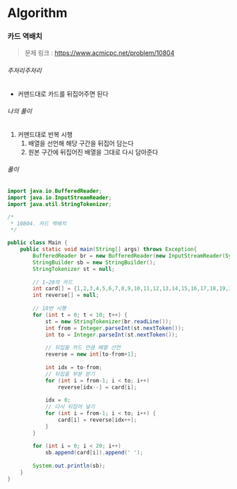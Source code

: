 # Algorithm

### 카드 역배치

> 문제 링크 : https://www.acmicpc.net/problem/10804



###### 주저리주저리

* 커맨드대로 카드를 뒤집어주면 된다



###### 나의 풀이

  1. 커맨드대로 반복 시행
     1. 배열을 선언해 해당 구간을 뒤집어 담는다
     2. 원본 구간에 뒤집어진 배열을 그대로 다시 담아준다




###### 풀이

~~~java
import java.io.BufferedReader;
import java.io.InputStreamReader;
import java.util.StringTokenizer;

/*
 * 10804. 카드 역배치
 */

public class Main {
	public static void main(String[] args) throws Exception{
		BufferedReader br = new BufferedReader(new InputStreamReader(System.in));
		StringBuilder sb = new StringBuilder();
		StringTokenizer st = null;
		
		// 1~20의 카드
		int card[] = {1,2,3,4,5,6,7,8,9,10,11,12,13,14,15,16,17,18,19,20};
		int reverse[] = null;
		
		// 10번 시행
		for (int t = 0; t < 10; t++) {
			st = new StringTokenizer(br.readLine());
			int from = Integer.parseInt(st.nextToken());
			int to = Integer.parseInt(st.nextToken());
			
			// 뒤집을 카드 만큼 배열 선언
			reverse = new int[to-from+1];
			
			int idx = to-from;
			// 뒤집을 부분 받기
			for (int i = from-1; i < to; i++)
				reverse[idx--] = card[i];
			
			idx = 0;
			// 다시 뒤집어 넣기
			for (int i = from-1; i < to; i++) {
				card[i] = reverse[idx++];
			}
		}
		
		for (int i = 0; i < 20; i++)
			sb.append(card[i]).append(' ');
		
		System.out.println(sb);
	}
}
~~~


